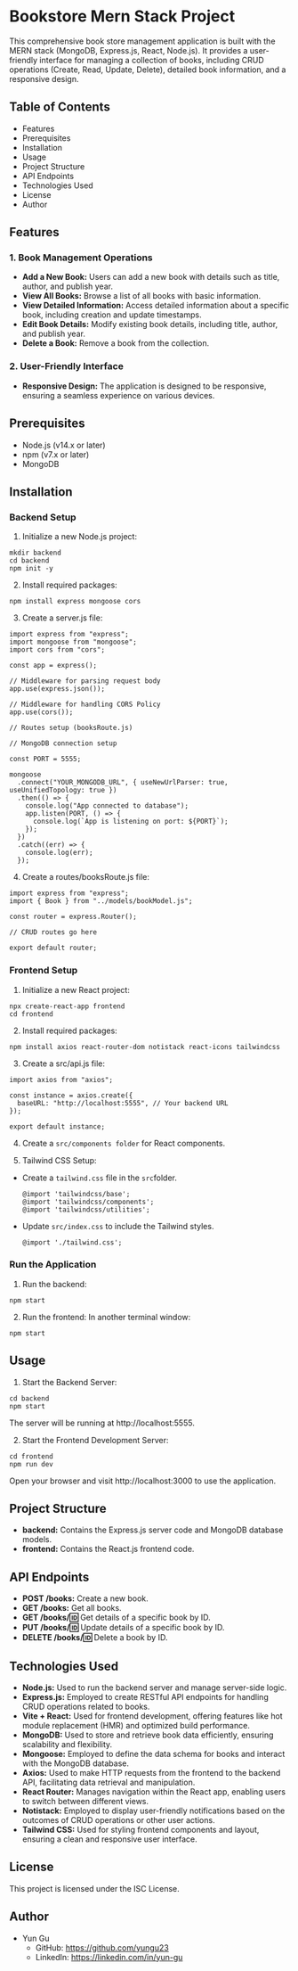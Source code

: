 # Bookstore Mern Stack Project
<p>This comprehensive book store management application is built with the MERN stack (MongoDB, Express.js, React, Node.js). It provides a user-friendly interface for managing a collection of books, including CRUD operations (Create, Read, Update, Delete), detailed book information, and a responsive design.</p>

## Table of Contents
- Features
- Prerequisites
- Installation
- Usage
- Project Structure
- API Endpoints
- Technologies Used
- License
- Author

## Features
### 1. Book Management Operations
- <strong>Add a New Book:</strong> Users can add a new book with details such as title, author, and publish year.
- <strong>View All Books:</strong> Browse a list of all books with basic information.
- <strong>View Detailed Information:</strong> Access detailed information about a specific book, including creation and update timestamps.
- <strong>Edit Book Details:</strong> Modify existing book details, including title, author, and publish year.
- <strong>Delete a Book:</strong> Remove a book from the collection.

### 2. User-Friendly Interface
- <strong>Responsive Design:</strong> The application is designed to be responsive, ensuring a seamless experience on various devices.

## Prerequisites

- Node.js (v14.x or later)
- npm (v7.x or later)
- MongoDB

## Installation
### Backend Setup

1. Initialize a new Node.js project:
```
mkdir backend
cd backend
npm init -y
```

2. Install required packages:
```
npm install express mongoose cors
```

3. Create a server.js file:
```
import express from "express";
import mongoose from "mongoose";
import cors from "cors";

const app = express();

// Middleware for parsing request body
app.use(express.json());

// Middleware for handling CORS Policy
app.use(cors());

// Routes setup (booksRoute.js)

// MongoDB connection setup

const PORT = 5555;

mongoose
  .connect("YOUR_MONGODB_URL", { useNewUrlParser: true, useUnifiedTopology: true })
  .then(() => {
    console.log("App connected to database");
    app.listen(PORT, () => {
      console.log(`App is listening on port: ${PORT}`);
    });
  })
  .catch((err) => {
    console.log(err);
  });
  ```

4. Create a routes/booksRoute.js file:
```
import express from "express";
import { Book } from "../models/bookModel.js";

const router = express.Router();

// CRUD routes go here

export default router;
```

### Frontend Setup
1. Initialize a new React project:
```
npx create-react-app frontend
cd frontend
```

2. Install required packages:
```
npm install axios react-router-dom notistack react-icons tailwindcss
```

3. Create a src/api.js file:
```
import axios from "axios";

const instance = axios.create({
  baseURL: "http://localhost:5555", // Your backend URL
});

export default instance;
```
4. Create a `src/components folder` for React components. 

5. Tailwind CSS Setup:

- Create a `tailwind.css` file in the `src`folder.
    ```
    @import 'tailwindcss/base';
    @import 'tailwindcss/components';
    @import 'tailwindcss/utilities';
    ```
- Update `src/index.css` to include the Tailwind styles.
    ```
    @import './tailwind.css';
    ```
### Run the Application
1. Run the backend:
```
npm start
```

2. Run the frontend:
In another terminal window:
```
npm start
```

## Usage
1. Start the Backend Server:
```
cd backend
npm start
```
The server will be running at http://localhost:5555.


2. Start the Frontend Development Server:
```
cd frontend
npm run dev
```
Open your browser and visit http://localhost:3000 to use the application.

## Project Structure
- <strong>backend:</strong> Contains the Express.js server code and MongoDB database models.
- <strong>frontend:</strong> Contains the React.js frontend code.

## API Endpoints
- <strong>POST /books:</strong> Create a new book.
- <strong>GET /books:</strong> Get all books.
- <strong>GET /books/:id:</strong> Get details of a specific book by ID.
- <strong>PUT /books/:id:</strong> Update details of a specific book by ID.
- <strong>DELETE /books/:id:</strong> Delete a book by ID.

## Technologies Used
- <strong>Node.js:</strong> Used to run the backend server and manage server-side logic.
- <strong>Express.js:</strong> Employed to create RESTful API endpoints for handling CRUD operations related to books.
- <strong>Vite + React:</strong> Used for frontend development, offering features like hot module replacement (HMR) and optimized build performance.
- <strong>MongoDB:</strong> Used to store and retrieve book data efficiently, ensuring scalability and flexibility.
- <strong>Mongoose:</strong> Employed to define the data schema for books and interact with the MongoDB database.
- <strong>Axios:</strong> Used to make HTTP requests from the frontend to the backend API, facilitating data retrieval and manipulation.
- <strong>React Router:</strong> Manages navigation within the React app, enabling users to switch between different views.
- <strong>Notistack:</strong> Employed to display user-friendly notifications based on the outcomes of CRUD operations or other user actions.
- <strong>Tailwind CSS:</strong> Used for styling frontend components and layout, ensuring a clean and responsive user interface.

## License
This project is licensed under the ISC License.

## Author
- Yun Gu
    - GitHub: https://github.com/yungu23
    - LinkedIn: https://linkedin.com/in/yun-gu
